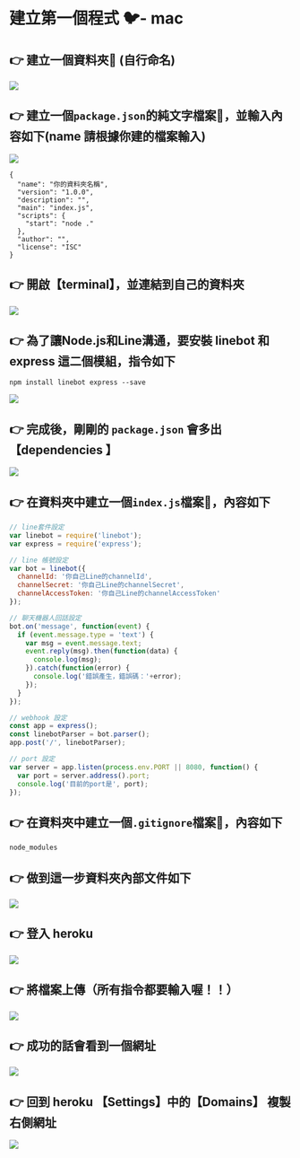 # 建立第一個程式 🐦- mac

## 👉 建立一個資料夾📁 \(自行命名\)

![](.gitbook/assets/jie-tu-20210107-shang-wu-11.40.18%20%283%29.png)

## 👉 建立一個`package.json`的純文字檔案📄，並輸入內容如下\(name 請根據你建的檔案輸入\)

![](.gitbook/assets/jie-tu-20210107-shang-wu-11.46.40.png)

```text
{
  "name": "你的資料夾名稱",
  "version": "1.0.0",
  "description": "",
  "main": "index.js",
  "scripts": {
    "start": "node ."
  },
  "author": "",
  "license": "ISC"
}
```

## 👉 開啟【terminal】，並連結到自己的資料夾

![](.gitbook/assets/jie-tu-20210107-shang-wu-11.45.24.png)

## 👉 為了讓Node.js和Line溝通，要安裝 linebot 和 express 這二個模組，指令如下

```text
npm install linebot express --save
```

![](.gitbook/assets/jie-tu-20210107-shang-wu-11.47.12.png)

## 👉 完成後，剛剛的 `package.json` 會多出【dependencies 】

![](.gitbook/assets/jie-tu-20210107-shang-wu-11.47.31%20%281%29%20%283%29%20%283%29.png)

## 👉 在資料夾中建立一個`index.js`檔案📄，內容如下

```javascript
// line套件設定
var linebot = require('linebot');
var express = require('express');

// line 帳號設定
var bot = linebot({
  channelId: '你自己Line的channelId',
  channelSecret: '你自己Line的channelSecret',
  channelAccessToken: '你自己Line的channelAccessToken'
});

// 聊天機器人回話設定
bot.on('message', function(event) {
  if (event.message.type = 'text') {
    var msg = event.message.text;
    event.reply(msg).then(function(data) {
      console.log(msg);
    }).catch(function(error) {
      console.log('錯誤產生，錯誤碼：'+error);
    });
  }
});

// webhook 設定
const app = express();
const linebotParser = bot.parser();
app.post('/', linebotParser);

// port 設定
var server = app.listen(process.env.PORT || 8080, function() {
  var port = server.address().port;
  console.log('目前的port是', port);
});
```

## 👉 在資料夾中建立一個`.gitignore`檔案📄，內容如下

```javascript
node_modules
```

## 👉 做到這一步資料夾內部文件如下

![](.gitbook/assets/jie-tu-20210107-shang-wu-11.53.51.png)

## 👉 登入 heroku

![](.gitbook/assets/jie-tu-20210107-shang-wu-11.54.59.png)

## 👉 將檔案上傳（所有指令都要輸入喔！！）

![](.gitbook/assets/jie-tu-20210107-shang-wu-11.58.26.png)

## 👉 成功的話會看到一個網址

![](.gitbook/assets/jie-tu-20210107-shang-wu-11.58.41.png)

## 👉 回到 heroku 【Settings】中的【Domains】 複製右側網址

![](.gitbook/assets/jie-tu-20210107-shang-wu-11.59.31.png)

